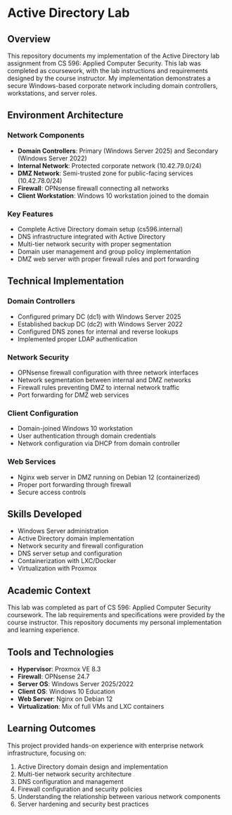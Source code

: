 # Active Directory Lab

## Overview
This repository documents my implementation of the Active Directory lab assignment from CS 596: Applied Computer Security. This lab was completed as coursework, with the lab instructions and requirements designed by the course instructor. My implementation demonstrates a secure Windows-based corporate network including domain controllers, workstations, and server roles.

## Environment Architecture

### Network Components
- **Domain Controllers**: Primary (Windows Server 2025) and Secondary (Windows Server 2022)
- **Internal Network**: Protected corporate network (10.42.79.0/24)
- **DMZ Network**: Semi-trusted zone for public-facing services (10.42.78.0/24)
- **Firewall**: OPNsense firewall connecting all networks
- **Client Workstation**: Windows 10 workstation joined to the domain

### Key Features
- Complete Active Directory domain setup (cs596.internal)
- DNS infrastructure integrated with Active Directory
- Multi-tier network security with proper segmentation
- Domain user management and group policy implementation
- DMZ web server with proper firewall rules and port forwarding

## Technical Implementation

### Domain Controllers
- Configured primary DC (dc1) with Windows Server 2025
- Established backup DC (dc2) with Windows Server 2022
- Configured DNS zones for internal and reverse lookups
- Implemented proper LDAP authentication

### Network Security
- OPNsense firewall configuration with three network interfaces
- Network segmentation between internal and DMZ networks
- Firewall rules preventing DMZ to internal network traffic
- Port forwarding for DMZ web services

### Client Configuration
- Domain-joined Windows 10 workstation
- User authentication through domain credentials
- Network configuration via DHCP from domain controller

### Web Services
- Nginx web server in DMZ running on Debian 12 (containerized)
- Proper port forwarding through firewall
- Secure access controls

## Skills Developed
- Windows Server administration
- Active Directory domain implementation
- Network security and firewall configuration
- DNS server setup and configuration
- Containerization with LXC/Docker
- Virtualization with Proxmox

## Academic Context
This lab was completed as part of CS 596: Applied Computer Security coursework. The lab requirements and specifications were provided by the course instructor. This repository documents my personal implementation and learning experience.

## Tools and Technologies
- **Hypervisor**: Proxmox VE 8.3
- **Firewall**: OPNsense 24.7
- **Server OS**: Windows Server 2025/2022
- **Client OS**: Windows 10 Education
- **Web Server**: Nginx on Debian 12
- **Virtualization**: Mix of full VMs and LXC containers

## Learning Outcomes
This project provided hands-on experience with enterprise network infrastructure, focusing on:
1. Active Directory domain design and implementation
2. Multi-tier network security architecture
3. DNS configuration and management
4. Firewall configuration and security policies
5. Understanding the relationship between various network components
6. Server hardening and security best practices
